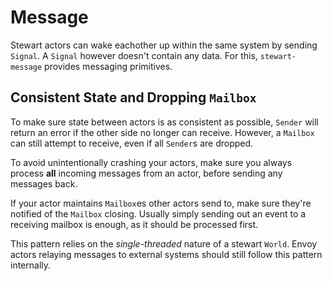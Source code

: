 # Message

Stewart actors can wake eachother up within the same system by sending `Signal`.
A `Signal` however doesn't contain any data.
For this, `stewart-message` provides messaging primitives.

## Consistent State and Dropping `Mailbox`

To make sure state between actors is as consistent as possible, `Sender` will return an error if
the other side no longer can receive.
However, a `Mailbox` can still attempt to receive, even if all `Sender`s are dropped.

To avoid unintentionally crashing your actors, make sure you always process **all** incoming
messages from an actor, before sending any messages back.

If your actor maintains `Mailbox`es other actors send to, make sure they're notified of the
`Mailbox` closing.
Usually simply sending out an event to a receiving mailbox is enough, as it should be processed
first.

This pattern relies on the *single-threaded* nature of a stewart `World`.
Envoy actors relaying messages to external systems should still follow this pattern internally.

